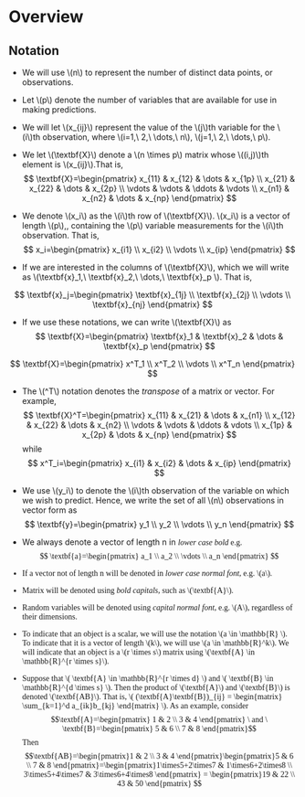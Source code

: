 # Overview

## Notation

+ We will use \\(n\\) to represent the number of distinct data points, or observations.

+ Let \\(p\\) denote the number of variables that are available for use in making predictions.

+ We will let \\(x_{ij}\\) represent the value of the \\(j\\)th variable for the \\(i\\)th observation, where \\(i=1,\ 2,\ \dots,\ n\\), \\(j=1,\ 2,\ \dots,\ p\\).

+ We let \\(\textbf{X}\\) denote a \\(n \times p\\) matrix whose \\((i,j)\\)th element is \\(x_{ij}\\).That is,
$$
\textbf{X}=\begin{pmatrix}
x_{11} & x_{12} & \dots & x_{1p} \\
x_{21} & x_{22} & \dots & x_{2p} \\
\vdots & \vdots & \ddots & \vdots \\
x_{n1} & x_{n2} & \dots & x_{np}
\end{pmatrix}
$$

+ We denote \\(x_i\\) as the \\(i\\)th row of  \\(\textbf{X}\\). \\(x_i\\) is a vector of length \\(p\\),, containing the \\(p\\) variable measurements for the \\(i\\)th observation. That is,
$$
x_i=\begin{pmatrix}
x_{i1} \\
x_{i2} \\
\vdots \\
x_{ip}
\end{pmatrix}
$$

+ If we are interested in the columns of \\(\textbf{X}\\), which we will write as \\(\textbf{x}_1,\ \textbf{x}_2,\ \dots,\ \textbf{x}_p \\). That is,

$$
\textbf{x}_j=\begin{pmatrix}
\textbf{x}_{1j} \\
\textbf{x}_{2j} \\
\vdots \\
\textbf{x}_{nj}
\end{pmatrix}
$$

+ If we use these notations, we can write \\(\textbf{X}\\) as
$$
\textbf{X}=\begin{pmatrix}
\textbf{x}_1 & \textbf{x}_2 & \dots & \textbf{x}_p
\end{pmatrix}
$$

$$
\textbf{X}=\begin{pmatrix}
x^T_1 \\
x^T_2 \\
\vdots \\
x^T_n
\end{pmatrix}
$$

+ The \\(^T\\) notation denotes the *transpose* of a matrix or vector. For example,
$$
\textbf{X}^T=\begin{pmatrix}
x_{11} & x_{21} & \dots & x_{n1} \\
x_{12} & x_{22} & \dots & x_{n2} \\
\vdots & \vdots & \ddots & vdots \\
x_{1p} & x_{2p} & \dots & x_{np}
\end{pmatrix}
$$
while
$$
x^T_i=\begin{pmatrix}
x_{i1} & x_{i2} & \dots & x_{ip}
\end{pmatrix}
$$

+ We use \\(y_i\\) to denote the \\(i\\)th observation of the variable on which we wish to predict. Hence, we write the set of all \\(n\\) observations in vector form as
$$
\textbf{y}=\begin{pmatrix}
y_1 \\
y_2 \\
\vdots \\
y_n
\end{pmatrix}
$$

+ We always denote a vector of length n in *<font face='Computer Modern'>lower case bold* e.g.
$$
\textbf{a}=\begin{pmatrix}
a_1 \\
a_2 \\
\vdots \\
a_n
\end{pmatrix}
$$

+ If a vector not of length n will be denoted in *<font face='Computer Modern'> lower case normal font*, e.g. \\(a\\).

+ Matrix will be denoted using *<font face='Computer Modern'> bold capitals*, such as \\(\textbf{A}\\).

+ Random variables will be denoted using *<font face='Computer Modern'> capital normal font*, e.g. \\(A\\), regardless of their dimensions.

+ To indicate that an object is a scalar, we will use the notation \\(a \in \mathbb{R} \\). To indicate that it is a vector of length \\(k\\), we will use \\(a \in \mathbb{R}^k\\). We will indicate that an object is a \\(r \times s\\) matrix using \\(\textbf{A} \in \mathbb{R}^{r \times s}\\).

+ Suppose that \\( \textbf{A} \in \mathbb{R}^{r \times d} \\) and \\( \textbf{B} \in \mathbb{R}^{d \times s} \\). Then the product of \\(\textbf{A}\\) and \\(\textbf{B}\\) is denoted \\(\textbf{AB}\\). That is, \\( (\textbf{A}\textbf{B})\_{ij} = \begin{matrix} \sum_{k=1}^d a_{ik}b_{kj} \end{matrix} \\). As an example, consider
$$\textbf{A}=\begin{pmatrix}
1 & 2 \\
3 & 4
\end{pmatrix} \  and \
\textbf{B}=\begin{pmatrix}
5 & 6 \\
7 & 8
\end{pmatrix}$$
Then
$$\textbf{AB}=\begin{pmatrix}1 & 2 \\ 3 & 4 \end{pmatrix}\begin{pmatrix}5 & 6 \\ 7 & 8 \end{pmatrix}=\begin{pmatrix}1\times5+2\times7 & 1\times6+2\times8 \\ 3\times5+4\times7 & 3\times6+4\times8 \end{pmatrix} = \begin{pmatrix}19 & 22 \\ 43 & 50 \end{pmatrix} $$
